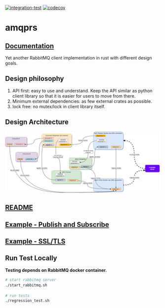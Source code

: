 [![integration-test](https://github.com/gftea/amqprs/actions/workflows/rust.yml/badge.svg)](https://github.com/gftea/amqprs/actions/workflows/rust.yml)
[![codecov](https://github.com/gftea/amqprs/actions/workflows/codecov.yml/badge.svg)](https://github.com/gftea/amqprs/actions/workflows/codecov.yml)

# amqprs
## [Documentation](https://docs.rs/amqprs/latest/amqprs/)

Yet another RabbitMQ client implementation in rust with different design goals.

## Design philosophy

1. API first: easy to use and understand. Keep the API similar as python client library so that it is easier for users to move from there.
2. Minimum external dependencies: as few external crates as possible.
3. lock free: no mutex/lock in client library itself.


## Design Architecture
<img src="amqprs/amqp-chosen_design.drawio.png" />


## [README](amqprs/README.md)

## [Example - Publish and Subscribe](amqprs/examples/basic_pub_sub.rs) 
## [Example - SSL/TLS](amqprs/examples/tls.rs) 

## Run Test Locally

__Testing depends on RabbitMQ docker container.__

```bash
# start rabbitmq server
./start_rabbitmq.sh

# run tests
./regression_test.sh
```